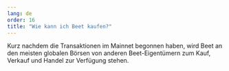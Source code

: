 ```yaml
---
lang: de
order: 16
title: "Wie kann ich Beet kaufen?"
---
```

Kurz nachdem die Transaktionen im Mainnet begonnen haben, wird Beet an den meisten globalen Börsen von anderen Beet-Eigentümern zum Kauf, Verkauf und Handel zur Verfügung stehen.
 
